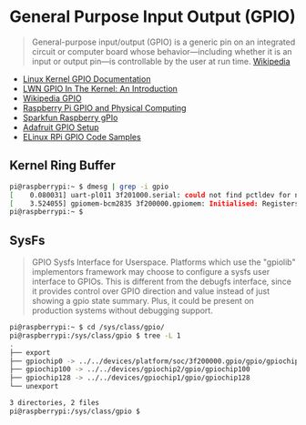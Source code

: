# General Purpose Input Output (GPIO)

> General-purpose input/output (GPIO) is a generic pin on an integrated circuit or computer board whose behavior—including whether it is an input or output pin—is controllable by the user at run time. [Wikipedia](https://en.wikipedia.org/wiki/General-purpose_input/output)

- [Linux Kernel GPIO Documentation](https://www.kernel.org/doc/Documentation/gpio/)
- [LWN GPIO In The Kernel: An Introduction](https://lwn.net/Articles/532714/)
- [Wikipedia GPIO](https://en.wikipedia.org/wiki/General-purpose_input/output)
- [Raspberry Pi GPIO and Physical Computing](https://www.raspberrypi.org/documentation/usage/gpio-plus-and-raspi2/README.md)
- [Sparkfun Raspberry gPIo](https://learn.sparkfun.com/tutorials/raspberry-gpio/gpio-pinout)
- [Adafruit GPIO Setup](https://learn.adafruit.com/adafruits-raspberry-pi-lesson-4-gpio-setup?view=all)
- [ELinux RPi GPIO Code Samples](https://elinux.org/RPi_GPIO_Code_Samples)

## Kernel Ring Buffer

```sh
pi@raspberrypi:~ $ dmesg | grep -i gpio
[    0.080031] uart-pl011 3f201000.serial: could not find pctldev for node /soc/gpio@7e200000/uart0_pins, deferring probe
[    3.524055] gpiomem-bcm2835 3f200000.gpiomem: Initialised: Registers at 0x3f200000
pi@raspberrypi:~ $ 
```

## SysFs

> GPIO Sysfs Interface for Userspace. Platforms which use the "gpiolib" implementors framework may choose to configure a sysfs user interface to GPIOs. This is different from the debugfs interface, since it provides control over GPIO direction and value instead of just showing a gpio state summary. Plus, it could be present on production systems without debugging support. []()

```sh
pi@raspberrypi:~ $ cd /sys/class/gpio/
pi@raspberrypi:/sys/class/gpio $ tree -L 1
.
├── export
├── gpiochip0 -> ../../devices/platform/soc/3f200000.gpio/gpio/gpiochip0
├── gpiochip100 -> ../../devices/gpiochip2/gpio/gpiochip100
├── gpiochip128 -> ../../devices/gpiochip1/gpio/gpiochip128
└── unexport

3 directories, 2 files
pi@raspberrypi:/sys/class/gpio $ 
```